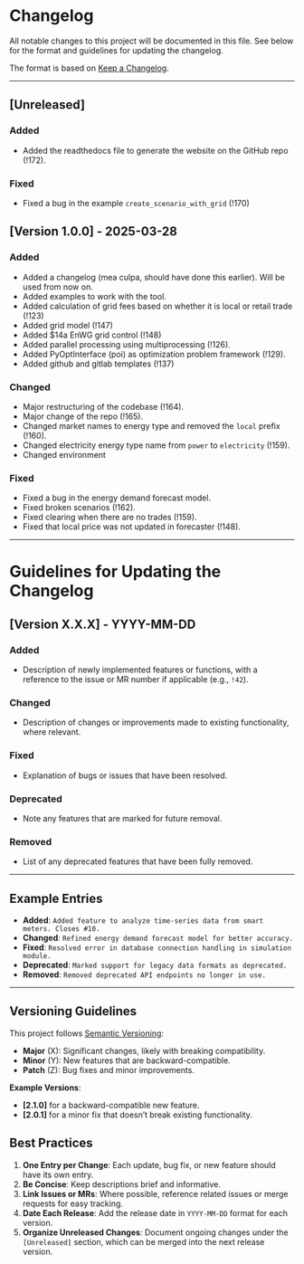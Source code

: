 
# Changelog

All notable changes to this project will be documented in this file. 
See below for the format and guidelines for updating the changelog.

The format is based on [Keep a Changelog](https://keepachangelog.com/en/1.0.0/).

---

## [Unreleased]
### Added
- Added the readthedocs file to generate the website on the GitHub repo (!172).
### Fixed
- Fixed a bug in the example `create_scenario_with_grid` (!170)

## [Version 1.0.0] - 2025-03-28
### Added
- Added a changelog (mea culpa, should have done this earlier). Will be used from now on.
- Added examples to work with the tool.
- Added calculation of grid fees based on whether it is local or retail trade (!123)
- Added grid model (!147)
- Added $14a EnWG grid control (!148)
- Added parallel processing using multiprocessing (!126).
- Added PyOptInterface (poi) as optimization problem framework (!129).
- Added github and gitlab templates (!137)
### Changed
- Major restructuring of the codebase (!164).
- Major change of the repo (!165).
- Changed market names to energy type and removed the `local` prefix (!160).
- Changed electricity energy type name from `power` to `electricity` (!159).
- Changed environment
### Fixed
- Fixed a bug in the energy demand forecast model.
- Fixed broken scenarios (!162).
- Fixed clearing when there are no trades (!159).
- Fixed that local price was not updated in forecaster (!148).

---

# Guidelines for Updating the Changelog
## [Version X.X.X] - YYYY-MM-DD
### Added
- Description of newly implemented features or functions, with a reference to the issue or MR number if applicable (e.g., `!42`).

### Changed
- Description of changes or improvements made to existing functionality, where relevant.

### Fixed
- Explanation of bugs or issues that have been resolved.
  
### Deprecated
- Note any features that are marked for future removal.

### Removed
- List of any deprecated features that have been fully removed.

---

## Example Entries

- **Added**: `Added feature to analyze time-series data from smart meters. Closes #10.`
- **Changed**: `Refined energy demand forecast model for better accuracy.`
- **Fixed**: `Resolved error in database connection handling in simulation module.`
- **Deprecated**: `Marked support for legacy data formats as deprecated.`
- **Removed**: `Removed deprecated API endpoints no longer in use.`

---

## Versioning Guidelines

This project follows [Semantic Versioning](https://semver.org/spec/v2.0.0.html):
- **Major** (X): Significant changes, likely with breaking compatibility.
- **Minor** (Y): New features that are backward-compatible.
- **Patch** (Z): Bug fixes and minor improvements.

**Example Versions**:
- **[2.1.0]** for a backward-compatible new feature.
- **[2.0.1]** for a minor fix that doesn’t break existing functionality.

## Best Practices

1. **One Entry per Change**: Each update, bug fix, or new feature should have its own entry.
2. **Be Concise**: Keep descriptions brief and informative.
3. **Link Issues or MRs**: Where possible, reference related issues or merge requests for easy tracking.
4. **Date Each Release**: Add the release date in `YYYY-MM-DD` format for each version.
5. **Organize Unreleased Changes**: Document ongoing changes under the `[Unreleased]` section, which can be merged into the next release version.

